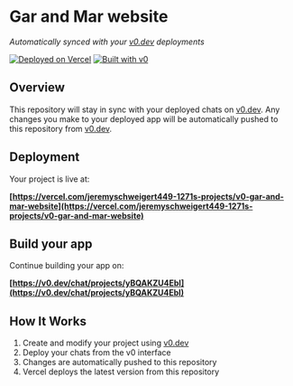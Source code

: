 # Gar and Mar website

*Automatically synced with your [v0.dev](https://v0.dev) deployments*

[![Deployed on Vercel](https://img.shields.io/badge/Deployed%20on-Vercel-black?style=for-the-badge&logo=vercel)](https://vercel.com/jeremyschweigert449-1271s-projects/v0-gar-and-mar-website)
[![Built with v0](https://img.shields.io/badge/Built%20with-v0.dev-black?style=for-the-badge)](https://v0.dev/chat/projects/yBQAKZU4EbI)

## Overview

This repository will stay in sync with your deployed chats on [v0.dev](https://v0.dev).
Any changes you make to your deployed app will be automatically pushed to this repository from [v0.dev](https://v0.dev).

## Deployment

Your project is live at:

**[https://vercel.com/jeremyschweigert449-1271s-projects/v0-gar-and-mar-website](https://vercel.com/jeremyschweigert449-1271s-projects/v0-gar-and-mar-website)**

## Build your app

Continue building your app on:

**[https://v0.dev/chat/projects/yBQAKZU4EbI](https://v0.dev/chat/projects/yBQAKZU4EbI)**

## How It Works

1. Create and modify your project using [v0.dev](https://v0.dev)
2. Deploy your chats from the v0 interface
3. Changes are automatically pushed to this repository
4. Vercel deploys the latest version from this repository

